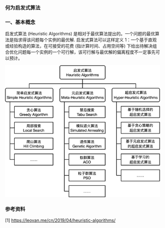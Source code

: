 
### 何为启发式算法


### 一、基本概念

启发式算法 (Heuristic Algorithms) 是相对于最优算法提出的。一个问题的最优算法是指求得该问题每个实例的最优解. 启发式算法可以这样定义 1：一个基于直观或经验构造的算法，在可接受的花费 (指计算时间、占用空间等) 下给出待解决组合优化问题每一个实例的一个可行解，该可行解与最优解的偏离程度不一定事先可以预计。


![启发式算法体系示意图](or/heuristic_algorithm/ha_figures/启发式算法体系示意图.png)





### 参考资料

[1] https://leovan.me/cn/2019/04/heuristic-algorithms/







